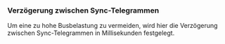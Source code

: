﻿### Verzögerung zwischen Sync-Telegrammen

Um eine zu hohe Busbelastung zu vermeiden, wird hier die Verzögerung zwischen Sync-Telegrammen in Millisekunden festgelegt.

